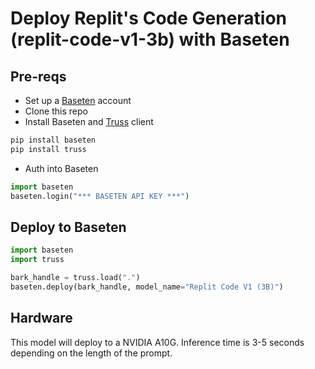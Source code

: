 # Deploy Replit's Code Generation (replit-code-v1-3b) with Baseten

## Pre-reqs
* Set up a [Baseten](https://www.baseten.co) account
* Clone this repo
* Install Baseten and [Truss](https://truss.baseten.co) client
```python
pip install baseten
pip install truss
```
* Auth into Baseten
```python
import baseten
baseten.login("*** BASETEN API KEY ***")
```

## Deploy to Baseten
```python
import baseten
import truss

bark_handle = truss.load(".")
baseten.deploy(bark_handle, model_name="Replit Code V1 (3B)")
```

## Hardware
This model will deploy to a NVIDIA A10G. Inference time is 3-5 seconds depending on the length of the prompt.
